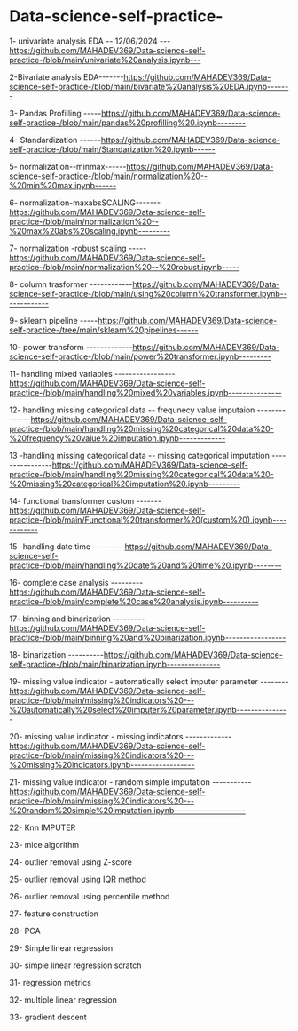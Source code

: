 # Data-science-self-practice-

1- univariate analysis EDA -- 12/06/2024 ---https://github.com/MAHADEV369/Data-science-self-practice-/blob/main/univariate%20analysis.ipynb---

2-Bivariate analysis EDA-------https://github.com/MAHADEV369/Data-science-self-practice-/blob/main/bivariate%20analysis%20EDA.ipynb-------

3- Pandas Profilling -----https://github.com/MAHADEV369/Data-science-self-practice-/blob/main/pandas%20profilling%20.ipynb--------

4- Standardization ------https://github.com/MAHADEV369/Data-science-self-practice-/blob/main/Standarization%20.ipynb------

5- normalization--minmax------https://github.com/MAHADEV369/Data-science-self-practice-/blob/main/normalization%20--%20min%20max.ipynb------

6- normalization-maxabsSCALING-------https://github.com/MAHADEV369/Data-science-self-practice-/blob/main/normalization%20--%20max%20abs%20scaling.ipynb---------

7- normalization -robust scaling -----https://github.com/MAHADEV369/Data-science-self-practice-/blob/main/normalization%20--%20robust.ipynb-----

8- column trasformer   ------------https://github.com/MAHADEV369/Data-science-self-practice-/blob/main/using%20column%20transformer.ipynb-------------

9- sklearn pipeline -----https://github.com/MAHADEV369/Data-science-self-practice-/tree/main/sklearn%20pipelines------

10- power transform -------------https://github.com/MAHADEV369/Data-science-self-practice-/blob/main/power%20transformer.ipynb---------

11- handling mixed variables -----------------https://github.com/MAHADEV369/Data-science-self-practice-/blob/main/handling%20mixed%20variables.ipynb---------------

12- handling missing categorical data -- frequnecy value imputaion --------------https://github.com/MAHADEV369/Data-science-self-practice-/blob/main/handling%20missing%20categorical%20data%20-%20frequency%20value%20imputation.ipynb-------------

13 -handling missing categorical data -- missing categorical imputation ----------------https://github.com/MAHADEV369/Data-science-self-practice-/blob/main/handling%20missing%20categorical%20data%20-%20missing%20categorical%20imputation%20.ipynb---------

14- functional transformer custom -------https://github.com/MAHADEV369/Data-science-self-practice-/blob/main/Functional%20transformer%20(custom%20).ipynb------------

15- handling date time ---------https://github.com/MAHADEV369/Data-science-self-practice-/blob/main/handling%20date%20and%20time%20.ipynb--------

16- complete case analysis ---------https://github.com/MAHADEV369/Data-science-self-practice-/blob/main/complete%20case%20analysis.ipynb----------

17- binning and binarization ---------https://github.com/MAHADEV369/Data-science-self-practice-/blob/main/binning%20and%20binarization.ipynb-----------------

18- binarization ----------https://github.com/MAHADEV369/Data-science-self-practice-/blob/main/binarization.ipynb---------------

19- missing value indicator -  automatically select imputer parameter --------https://github.com/MAHADEV369/Data-science-self-practice-/blob/main/missing%20indicators%20---%20automatically%20select%20imputer%20parameter.ipynb---------------

20-  missing value indicator - missing indicators -------------https://github.com/MAHADEV369/Data-science-self-practice-/blob/main/missing%20indicators%20---%20missing%20indicators.ipynb------------------

21- missing value indicator - random simple imputation ----------- https://github.com/MAHADEV369/Data-science-self-practice-/blob/main/missing%20indicators%20---%20random%20simple%20imputation.ipynb--------------------

22- Knn IMPUTER 

23- mice algorithm

24- outlier removal using Z-score 

25- outlier removal using IQR method

26- outlier removal using percentile method 

27- feature construction

28- PCA

29- Simple linear regression 

30- simple linear regression scratch 

31- regression metrics 

32- multiple linear regression 

33- gradient descent 
